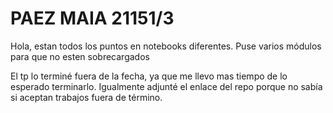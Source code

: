 # PAEZ MAIA 21151/3

Hola, estan todos los puntos en notebooks diferentes.
Puse varios módulos para que no esten sobrecargados

El tp lo terminé fuera de la fecha, ya que me llevo mas tiempo de lo esperado terminarlo.
Igualmente adjunté el enlace del repo porque no sabía si aceptan trabajos fuera de término.
